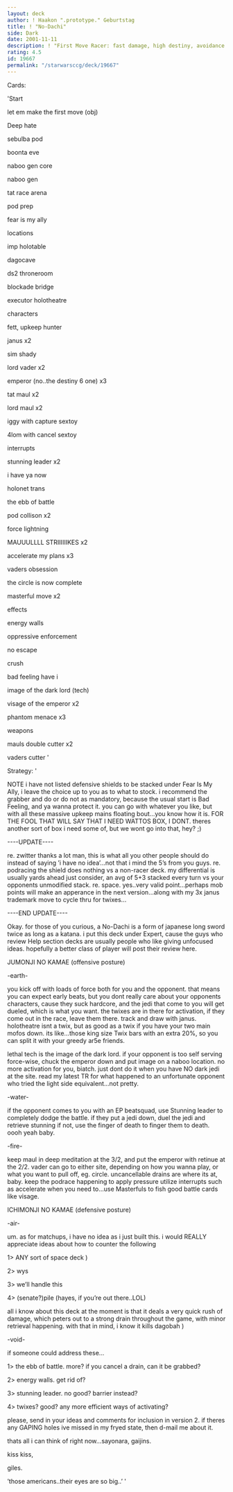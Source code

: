 ```yaml
---
layout: deck
author: ! Haakon ".prototype." Geburtstag
title: ! "No-Dachi"
side: Dark
date: 2001-11-11
description: ! "First Move Racer: fast damage, high destiny, avoidance tactics."
rating: 4.5
id: 19667
permalink: "/starwarsccg/deck/19667"
---
```

Cards: 

'Start

let em make the first move (obj)

Deep hate

sebulba pod

boonta eve

naboo gen core

naboo gen

tat race arena

pod prep

fear is my ally


locations

imp holotable

dagocave

ds2 throneroom

blockade bridge

executor holotheatre


characters

fett, upkeep hunter

janus x2

sim shady

lord vader x2

emperor (no..the destiny 6 one) x3

tat maul x2

lord maul x2

iggy with capture sextoy

4lom with cancel sextoy


interrupts

stunning leader x2

i have ya now

holonet trans

the ebb of battle

pod collison x2

force lightning

MAUUULLLL STRIIIIIIKES x2

accelerate my plans x3

vaders obsession

the circle is now complete

masterful move x2


effects

energy walls

oppressive enforcement

no escape

crush

bad feeling have i

image of the dark lord (tech)

visage of the emperor x2

phantom menace x3


weapons

mauls double cutter x2

vaders cutter '

Strategy: '

NOTE i have not listed defensive shields to be stacked under Fear Is My Ally, i leave the choice up to you as to what to stock. i recommend the grabber and do or do not as mandatory, because the usual start is Bad Feeling, and ya wanna protect it. you can go with whatever you like, but with all these massive upkeep mains floating bout...you know how it is. FOR THE FOOL THAT WILL SAY THAT I NEED WATTOS BOX, I DONT. theres another sort of box i need some of, but we wont go into that, hey? ;)


----UPDATE----

re. zwitter thanks a lot man, this is what all you other people should do instead of saying ’i have no idea’...not that i mind the 5’s from you guys. re. podracing the shield does nothing vs a non-racer deck. my differential is usually yards ahead just consider, an avg of 5+3 stacked every turn vs your opponents unmodified stack. re. space. yes..very valid point...perhaps mob points will make an apperance in the next version...along with my 3x janus trademark move to cycle thru for twixes...

----END UPDATE----


Okay. for those of you curious, a No-Dachi is a form of japanese long sword twice as long as a katana. i put this deck under Expert, cause the guys who review Help section decks are usually people who like giving unfocused ideas. hopefully a better class of player will post their review here.


JUMONJI NO KAMAE (offensive posture)

-earth-

you kick off with loads of force both for you and the opponent. that means you can expect early beats, but you dont really care about your opponents characters, cause they suck hardcore, and the jedi that come to you will get dueled, which is what you want. the twixes are in there for activation, if they come out in the race, leave them there. track and draw with janus. holotheatre isnt a twix, but as good as a twix if you have your two main mofos down. its like...those king size Twix bars with an extra 20%, so you can split it with your greedy ar5e friends. 


lethal tech is the image of the dark lord. if your opponent is too self serving force-wise, chuck the emperor down and put image on a naboo location. no more activation for you, biatch. just dont do it when you have NO dark jedi at the site. read my latest TR for what happened to an unfortunate opponent who tried the light side equivalent...not pretty.


-water-

if the opponent comes to you with an EP beatsquad, use Stunning leader to completely dodge the battle. if they put a jedi down, duel the jedi and retrieve stunning if not, use the finger of death to finger them to death. oooh yeah baby.


-fire-

keep maul in deep meditation at the 3/2, and put the emperor with retinue at the 2/2. vader can go to either site, depending on how you wanna play, or what you want to pull off, eg. circle. uncancellable drains are where its at, baby. keep the podrace happening to apply pressure utilize interrupts such as accelerate when you need to...use Masterfuls to fish good battle cards like visage.



ICHIMONJI NO KAMAE (defensive posture)

-air-

um. as for matchups, i have no idea as i just built this. i would REALLY appreciate ideas about how to counter the following

1> ANY sort of space deck )

2> wys

3> we’ll handle this

4> (senate?)pile (hayes, if you’re out there..LOL)


all i know about this deck at the moment is that it deals a very quick rush of damage, which peters out to a strong drain throughout the game, with minor retrieval happening. with that in mind, i know it kills dagobah ) 


-void-

if someone could address these...

1> the ebb of battle. more? if you cancel a drain, can it be grabbed?

2> energy walls. get rid of?

3> stunning leader. no good? barrier instead?

4> twixes? good? any more efficient ways of activating?

please, send in your ideas and comments for inclusion in version 2. if theres any GAPING holes ive missed in my fryed state, then d-mail me about it.


thats all i can think of right now...sayonara, gaijins. 


kiss kiss,

giles. 


’those americans..their eyes are so big..’      '
